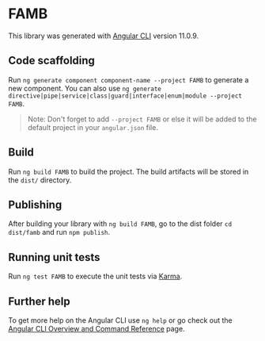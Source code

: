 # FAMB

This library was generated with [Angular CLI](https://github.com/angular/angular-cli) version 11.0.9.

## Code scaffolding

Run `ng generate component component-name --project FAMB` to generate a new component. You can also use `ng generate directive|pipe|service|class|guard|interface|enum|module --project FAMB`.
> Note: Don't forget to add `--project FAMB` or else it will be added to the default project in your `angular.json` file. 

## Build

Run `ng build FAMB` to build the project. The build artifacts will be stored in the `dist/` directory.

## Publishing

After building your library with `ng build FAMB`, go to the dist folder `cd dist/famb` and run `npm publish`.

## Running unit tests

Run `ng test FAMB` to execute the unit tests via [Karma](https://karma-runner.github.io).

## Further help

To get more help on the Angular CLI use `ng help` or go check out the [Angular CLI Overview and Command Reference](https://angular.io/cli) page.
